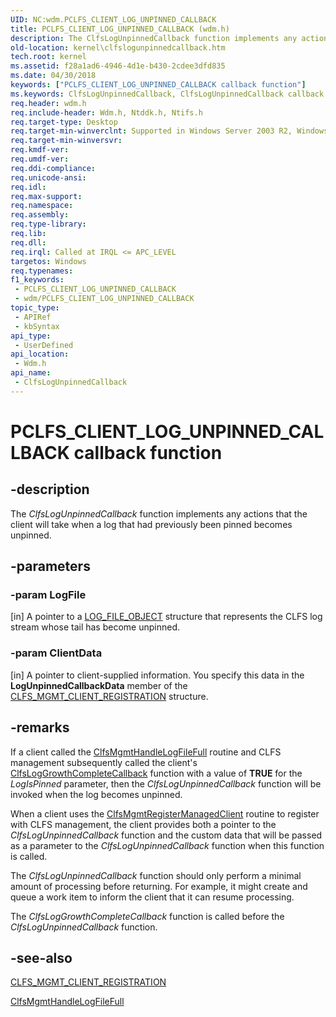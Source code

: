 ```yaml
---
UID: NC:wdm.PCLFS_CLIENT_LOG_UNPINNED_CALLBACK
title: PCLFS_CLIENT_LOG_UNPINNED_CALLBACK (wdm.h)
description: The ClfsLogUnpinnedCallback function implements any actions that the client will take when a log that had previously been pinned becomes unpinned.
old-location: kernel\clfslogunpinnedcallback.htm
tech.root: kernel
ms.assetid: f28a1ad6-4946-4d1e-b430-2cdee3dfd835
ms.date: 04/30/2018
keywords: ["PCLFS_CLIENT_LOG_UNPINNED_CALLBACK callback function"]
ms.keywords: ClfsLogUnpinnedCallback, ClfsLogUnpinnedCallback callback function [Kernel-Mode Driver Architecture], Clfs_management_e82832a3-b4b9-48c7-a706-9d489a55f728.xml, PCLFS_CLIENT_LOG_UNPINNED_CALLBACK, PCLFS_CLIENT_LOG_UNPINNED_CALLBACK callback, kernel.clfslogunpinnedcallback, wdm/ClfsLogUnpinnedCallback
req.header: wdm.h
req.include-header: Wdm.h, Ntddk.h, Ntifs.h
req.target-type: Desktop
req.target-min-winverclnt: Supported in Windows Server 2003 R2, Windows Vista, and later versions of Windows.
req.target-min-winversvr: 
req.kmdf-ver: 
req.umdf-ver: 
req.ddi-compliance: 
req.unicode-ansi: 
req.idl: 
req.max-support: 
req.namespace: 
req.assembly: 
req.type-library: 
req.lib: 
req.dll: 
req.irql: Called at IRQL <= APC_LEVEL
targetos: Windows
req.typenames: 
f1_keywords:
 - PCLFS_CLIENT_LOG_UNPINNED_CALLBACK
 - wdm/PCLFS_CLIENT_LOG_UNPINNED_CALLBACK
topic_type:
 - APIRef
 - kbSyntax
api_type:
 - UserDefined
api_location:
 - Wdm.h
api_name:
 - ClfsLogUnpinnedCallback
---
```


# PCLFS_CLIENT_LOG_UNPINNED_CALLBACK callback function


## -description

The <i>ClfsLogUnpinnedCallback</i> function implements any actions that the client will take when a log that had previously been pinned becomes unpinned.

## -parameters

### -param LogFile 

[in]
A pointer to a <a href="https://docs.microsoft.com/windows-hardware/drivers/ddi/wdm/ns-wdm-_file_object">LOG_FILE_OBJECT</a> structure that represents the CLFS log stream whose tail has become unpinned.

### -param ClientData 

[in]
A pointer to client-supplied information. You specify this data in the <b>LogUnpinnedCallbackData</b> member of the <a href="https://docs.microsoft.com/windows-hardware/drivers/ddi/wdm/ns-wdm-_clfs_mgmt_client_registration">CLFS_MGMT_CLIENT_REGISTRATION</a> structure.

## -remarks

If a client called the <a href="https://docs.microsoft.com/windows-hardware/drivers/ddi/wdm/nf-wdm-clfsmgmthandlelogfilefull">ClfsMgmtHandleLogFileFull</a> routine and CLFS management subsequently called the client's <a href="https://docs.microsoft.com/windows-hardware/drivers/ddi/wdm/nc-wdm-pclfs_client_lff_handler_complete_callback">ClfsLogGrowthCompleteCallback</a> function with a value of <b>TRUE</b> for the <i>LogIsPinned</i> parameter, then the <i>ClfsLogUnpinnedCallback</i> function will be invoked when the log becomes unpinned. 

When a client uses the <a href="https://docs.microsoft.com/windows-hardware/drivers/ddi/wdm/nf-wdm-clfsmgmtregistermanagedclient">ClfsMgmtRegisterManagedClient</a> routine to register with CLFS management, the client provides both a pointer to the <i>ClfsLogUnpinnedCallback</i> function and the custom data that will be passed as a parameter to the <i>ClfsLogUnpinnedCallback</i> function when this function is called.

The <i>ClfsLogUnpinnedCallback</i> function should only perform a minimal amount of processing before returning. For example, it might create and queue a work item to inform the client that it can resume processing.

The <i>ClfsLogGrowthCompleteCallback</i> function is called before the <i>ClfsLogUnpinnedCallback</i> function.

## -see-also

<a href="https://docs.microsoft.com/windows-hardware/drivers/ddi/wdm/ns-wdm-_clfs_mgmt_client_registration">CLFS_MGMT_CLIENT_REGISTRATION</a>



<a href="https://docs.microsoft.com/windows-hardware/drivers/ddi/wdm/nf-wdm-clfsmgmthandlelogfilefull">ClfsMgmtHandleLogFileFull</a>

